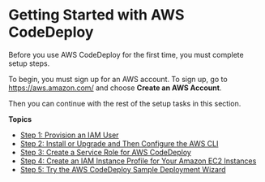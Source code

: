 # Getting Started with AWS CodeDeploy<a name="getting-started-codedeploy"></a>

Before you use AWS CodeDeploy for the first time, you must complete setup steps\.

To begin, you must sign up for an AWS account\. To sign up, go to [https://aws\.amazon\.com/](https://aws.amazon.com/) and choose **Create an AWS Account**\.

Then you can continue with the rest of the setup tasks in this section\.

**Topics**
+ [Step 1: Provision an IAM User](getting-started-provision-user.md)
+ [Step 2: Install or Upgrade and Then Configure the AWS CLI](getting-started-configure-cli.md)
+ [Step 3: Create a Service Role for AWS CodeDeploy](getting-started-create-service-role.md)
+ [Step 4: Create an IAM Instance Profile for Your Amazon EC2 Instances](getting-started-create-iam-instance-profile.md)
+ [Step 5: Try the AWS CodeDeploy Sample Deployment Wizard](getting-started-wizard.md)